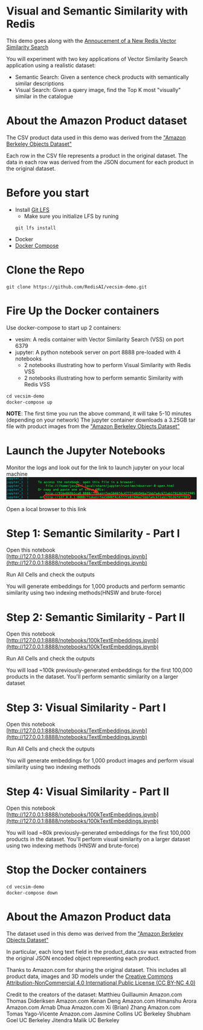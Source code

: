 # Visual and Semantic Similarity with Redis

This demo goes along with the [Annoucement of a New Redis Vector Similarity Search](https://redis.com/blog/build-intelligent-apps-redis-vector-similarity-search/)

You will experiment with two key applications of Vector Similarity Search application using a realistic dataset:

* Semantic Search: Given a sentence check products with semantically similar descriptions
* Visual Search: Given a query image, find the Top K most "visually" similar in the catalogue

# About the Amazon Product dataset
The CSV product data used in this demo was derived from the ["Amazon Berkeley Objects Dataset"](https://amazon-berkeley-objects.s3.amazonaws.com/index.html)

Each row in the CSV file represents a product in the original dataset.
The data in each row was derived from the JSON document for each product in the original dataset.

# Before you start
* Install [Git LFS](https://git-lfs.github.com/)
    * Make sure you initialize LFS by runing
    ```
    git lfs install
    ```
* Docker
* [Docker Compose](https://docs.docker.com/compose/install/)

# Clone the Repo 
```
git clone https://github.com/RedisAI/vecsim-demo.git
```
# Fire Up the Docker containers
Use docker-compose to start up 2 containers:
* vesim: A redis container with Vector Similarity Search (VSS) on port 6379
* jupyter: A python notebook server on port 8888 pre-loaded with 4 notebooks
    * 2 notebooks illustrating how to perform Visual Similarity with Redis VSS
    * 2 notebooks illustrating how to perform semantic Similarity with Redis VSS
```
cd vecsim-demo
docker-compose up
```
**NOTE**: The first time you run the above command, it will take 5-10 minutes (depending on your network)
The jupyter container downloads a 3.25GB tar file with product images from the ["Amazon Berkeley Objects Dataset"](https://amazon-berkeley-objects.s3.amazonaws.com/index.html)

# Launch the Jupyter Notebooks
Monitor the logs and look out for the link to launch jupyter on your local machine
![copy the URL](./docs/jupyter-log.png)

Open a local browser to this link


# Step 1: Semantic Similarity - Part I
Open this notebook [http://127.0.0.1:8888/notebooks/TextEmbeddings.ipynb](http://127.0.0.1:8888/notebooks/TextEmbeddings.ipynb)

Run All Cells and check the outputs

You will generate embeddings for 1,000 products and perform semantic similarity using two indexing methods(HNSW and brute-force)

# Step 2: Semantic Similarity - Part II
Open this notebook [http://127.0.0.1:8888/notebooks/100kTextEmbeddings.ipynb](http://127.0.0.1:8888/notebooks/100kTextEmbeddings.ipynb)

Run All Cells and check the outputs

You will load ~100k previously-generated embeddings for the first 100,000 products in the dataset.
You'll perform semantic similarity on a larger dataset

# Step 3: Visual Similarity - Part I
Open this notebook [http://127.0.0.1:8888/notebooks/TextEmbeddings.ipynb](http://127.0.0.1:8888/notebooks/TextEmbeddings.ipynb)

Run All Cells and check the outputs

You will generate embeddings for 1,000 product images and perform visual similarity using two indexing methods

# Step 4: Visual Similarity - Part II
Open this notebook [http://127.0.0.1:8888/notebooks/100kTextEmbeddings.ipynb](http://127.0.0.1:8888/notebooks/100kTextEmbeddings.ipynb)

You will load ~80k previously-generated embeddings for the first 100,000 products in the dataset.
You'll perform visual similarity on a larger dataset using two indexing methods (HNSW and brute-force)

# Stop the Docker containers
```
cd vecsim-demo
docker-compose down
```

# About the Amazon Product data
The dataset used in this demo was derived from the ["Amazon Berkeley Objects Dataset"](https://amazon-berkeley-objects.s3.amazonaws.com/index.html)

In particular, each long text field in the product_data.csv was extracted from the original JSON encoded object representing each product. 

Thanks to Amazon.com for sharing the original dataset. This includes all product data, images and 3D models under the [Creative Commons Attribution-NonCommercial 4.0 International Public License (CC BY-NC 4.0)](https://creativecommons.org/licenses/by-nc/4.0/)

Credit to the creators of the dataset: 
Matthieu Guillaumin Amazon.com 
Thomas Dideriksen Amazon.com 
Kenan Deng Amazon.com 
Himanshu Arora Amazon.com 
Arnab Dhua Amazon.com 
Xi (Brian) Zhang Amazon.com 
Tomas Yago-Vicente Amazon.com 
Jasmine Collins UC Berkeley 
Shubham Goel UC Berkeley 
Jitendra Malik UC Berkeley

